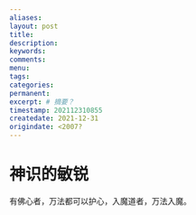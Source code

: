 ```yaml
---
aliases:
layout: post
title:
description:
keywords:
comments:
menu:
tags: 
categories:
permanent: 
excerpt: # 摘要？
timestamp: 202112310855
createdate: 2021-12-31
origindate: <2007?
---
```


# 神识的敏锐


有佛心者，万法都可以护心，入魔道者，万法入魔。
